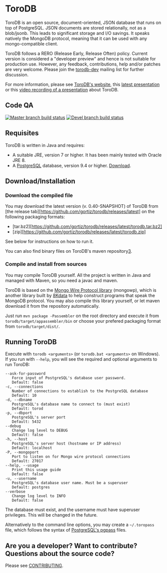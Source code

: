 # ToroDB

ToroDB is an open source, document-oriented, JSON database that runs on top of 
PostgreSQL. JSON documents are stored relationally, not as a blob/jsonb. This 
leads to significant storage and I/O savings. It speaks natively the MongoDB 
protocol, meaning that it can be used with any mongo-compatible client.

ToroDB follows a RERO (Release Early, Release Often) policy. Current version is
considered a "developer preview" and hence is not suitable for production use. 
However, any feedback, contributions, help and/or patches are very welcome. 
Please join the [torodb-dev][8] mailing list for further discussion.

For more information, please see [ToroDB's website][1], this 
[latest presentation][7] or this [video recording of a presentation][11] about 
ToroDB.

## Code QA
[![Master branch build status](https://travis-ci.org/gortiz/torodb.svg?branch=master)](https://travis-ci.org/gortiz/torodb)
[![Devel branch build status](https://travis-ci.org/gortiz/torodb.svg?branch=devel)](https://travis-ci.org/gortiz/torodb)


## Requisites

ToroDB is written in Java and requires:

* A suitable JRE, version 7 or higher. It has been mainly tested with Oracle JRE 8.
* A [PostgreSQL][2] database, version 9.4 or higher. [Download][9].


## Download/Installation

### Download the compiled file

You may download the latest version (v. 0.40-SNAPSHOT) of ToroDB from 
[the release tab][https://github.com/gortiz/torodb/releases/latest] on the 
following packaging formats:
 * [tar.bz2][https://github.com/gortiz/torodb/releases/latest/torodb.tar.bz2]
 * [zip][https://github.com/gortiz/torodb/releases/latest/torodb.zip]

See below for instructions on how to run it.

You can also find binary files on ToroDB's maven repository[3].


### Compile and install from sources

You may compile ToroDB yourself. All the project is written in Java and managed with Maven, so you need a javac and maven.

ToroDB is based on the [Mongo Wire Protocol library][5] (mongowp), which is another library built by [8Kdata][6] to help construct programs that speak the MongoDB protocol. You may also compile this library yourself, or let maven download it from the repository automatically.

Just run `mvn package -Passembler` on the root directory and execute it from 
`torodb/target/appassembler/bin` or choose your prefered packaging format from
`torodb/target/dist/`.


## Running ToroDB

Execute with `torodb <arguments>` (or `torodb.bat <arguments>` on Windows). If 
you run with `--help`, you will see the required and optional arguments to run ToroDB:

    --ask-for-password
       Force input of PostgreSQL's database user password.
       Default: false
    -c, --connections
       Number of connections to establish to the PostgreSQL database
       Default: 10
    -d, --dbname
       PostgreSQL's database name to connect to (must exist)
       Default: torod
    -p, --dbport
       PostgreSQL's server port
       Default: 5432
    --debug
       Change log level to DEBUG
       Default: false
    -h, --host
       PostgreSQL's server host (hostname or IP address)
       Default: localhost
    -P, --mongoport
       Port to listen on for Mongo wire protocol connections
       Default: 27017
    --help, --usage
       Print this usage guide
       Default: false
    -u, --username
       PostgreSQL's database user name. Must be a superuser
       Default: postgres
    --verbose
       Change log level to INFO
       Default: false

The database must exist, and the username must have superuser privileges. This will be changed in the future.

Alternatively to the command line options, you may create a `~/.toropass` file, which follows the syntax of [PostgreSQL's pgpass][4] files.


## Are you a developer? Want to contribute? Questions about the source code?

Please see [CONTRIBUTING][10].



[1]: http://www.torodb.com
[2]: http://www.postgresql.org
[3]: https://oss.sonatype.org/content/groups/public/com/torodb/torodb/
[4]: http://www.postgresql.org/docs/9.3/static/libpq-pgpass.html
[5]: https://github.com/8kdata/mongowp
[6]: http://www.8kdata.com
[7]: http://www.slideshare.net/8kdata/big-dataspain2014-torodbbridgebetweennosqlandrelational
[8]: https://groups.google.com/forum/#!forum/torodb-dev
[9]: http://www.postgresql.org/download/
[10]: https://github.com/torodb/torodb/blob/master/CONTRIBUTING.md
[11]: http://www.bigdataspain.org/2014/conference/new-open-source-database-a-bridge-between-the-nosql-and-relational-worlds
